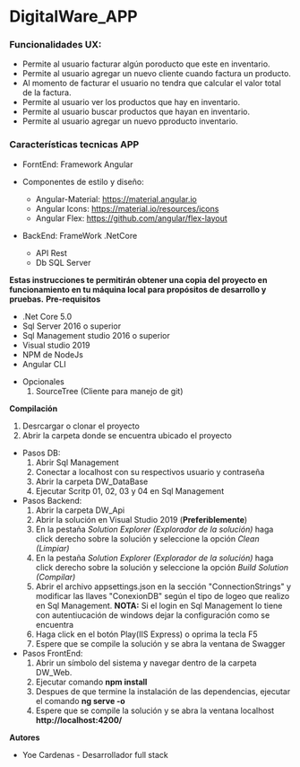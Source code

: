 # DigitalWare_APP

### Funcionalidades UX:
- Permite al usuario facturar algún poroducto que este en inventario. 
- Permite al usuario agregar un nuevo cliente cuando factura un producto. 
- Al momento de facturar el usuario no tendra que calcular el valor total de la factura.
- Permite al usuario ver los productos que hay en inventario. 
- Permite al usuario buscar productos que hayan en inventario. 
- Permite al usuario agregar un nuevo pproducto inventario. 

### Características tecnicas APP
- ForntEnd: Framework Angular
- Componentes de estilo y diseño:
    - Angular-Material: https://material.angular.io
    - Angular Icons: https://material.io/resources/icons
    - Angular Flex: https://github.com/angular/flex-layout
    
- BackEnd: FrameWork .NetCore
  - API Rest
  - Db SQL Server
  
**Estas instrucciones te permitirán obtener una copia del proyecto en funcionamiento en tu máquina local para propósitos de desarrollo y pruebas.**
**Pre-requisitos**

* .Net Core 5.0
* Sql Server 2016 o superior
* Sql Management studio 2016 o superior
* Visual studio 2019
* NPM de NodeJs
* Angular CLI

- Opcionales
    1. SourceTree (Cliente para manejo de git)

**Compilación**
1. Desrcargar o clonar el proyecto
2. Abrir la carpeta donde se encuentra ubicado el proyecto
  - Pasos DB:
    1. Abrir Sql Management
    2. Conectar a localhost con su respectivos usuario y contraseña
    3. Abrir la carpeta DW_DataBase
    4. Ejecutar Scritp 01, 02, 03 y 04 en Sql Management
   - Pasos Backend:
        1. Abrir la carpeta DW_Api
        2. Abrir la solución en Visual Studio 2019 (**Preferiblemente**)    
        3. En la pestaña *Solution Explorer (Explorador de la solución)* haga click derecho sobre la solución y seleccione la opción *Clean (Limpiar)*
        4. En la pestaña *Solution Explorer (Explorador de la solución)* haga click derecho sobre la solución y seleccione la opción *Build Solution (Compilar)*
        5. Abrir el archivo appsettings.json en la sección "ConnectionStrings" y modificar las llaves "ConexionDB" según el tipo de logeo que realizo en Sql Management.
       **NOTA:** Si el login en Sql Management lo tiene con autentiucación de windows dejar la configuración como se encuentra
        6. Haga click en el botón Play(IIS Express) o oprima la tecla F5
        7. Espere que se compile la solución y se abra la ventana de Swagger
   - Pasos FrontEnd:
        1. Abrir un símbolo del sistema y navegar dentro de la carpeta DW_Web.
        2. Ejecutar comando **npm install**
        3. Despues de que termine la instalación de las dependencias, ejecutar el comando **ng serve -o**
        4. Espere que se compile la solución y se abra la ventana localhost **http://localhost:4200/**
  
**Autores**

* Yoe Cardenas - Desarrollador full stack

